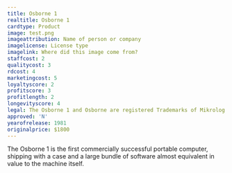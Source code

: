 ```yaml
---
title: Osborne 1
realtitle: Osborne 1
cardtype: Product
image: test.png
imageattribution: Name of person or company
imagelicense: License type
imagelink: Where did this image come from?
staffcost: 2
qualitycost: 3
rdcost: 4
marketingcost: 5
loyaltyscore: 2
profitscore: 3
profitlength: 2
longevityscore: 4
legal: The Osborne 1 and Osborne are registered Trademarks of Mikrolog Ltd
approved: 'N'
yearofrelease: 1981
originalprice: $1800
---
```


The Osborne 1 is the first commercially successful portable computer, shipping with a case and a large bundle of software almost equivalent in value to the machine itself.
